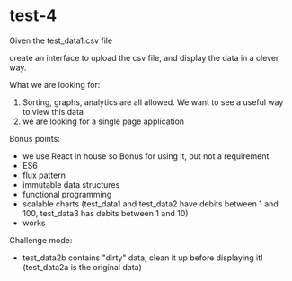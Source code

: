 # test-4

Given the test_data1.csv file

create an interface to upload the csv file, and display the data in a clever way.

What we are looking for:
1) Sorting, graphs, analytics are all allowed. We want to see a useful way to view this data
2) we are looking for a single page application

Bonus points:
- we use React in house so Bonus for using it, but not a requirement
- ES6
- flux pattern
- immutable data structures
- functional programming
- scalable charts (test_data1 and test_data2 have debits between 1 and 100, test_data3 has debits between 1 and 10)
- works

Challenge mode:
- test_data2b contains "dirty" data, clean it up before displaying it! (test_data2a is the original data)
